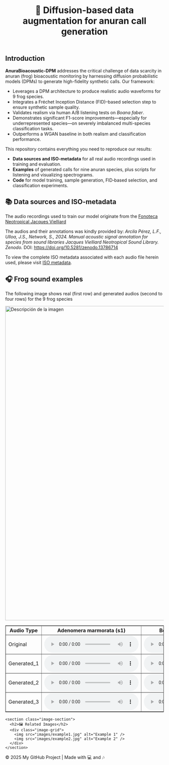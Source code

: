 <!DOCTYPE html>
<html lang="en">
<head>
  <meta charset="UTF-8" />
  <meta name="viewport" content="width=device-width, initial-scale=1.0"/>
  <link rel="stylesheet" href="style.css" />
</head>
<body>
  <header>
    <h1>&#x1F438; Diffusion-based data augmentation for anuran call generation</h1>
  </header>
  
  
  <section id="introduction" class="section">
    <h2>Introduction</h2>
    <p>
      <strong>AnuraBioacoustic-DPM</strong> addresses the critical challenge of data scarcity in anuran (frog) bioacoustic monitoring by harnessing diffusion probabilistic models (DPMs) to generate high-fidelity synthetic calls. Our framework:
    </p>
    <ul>
      <li>Leverages a DPM architecture to produce realistic audio waveforms for 9 frog species.</li>
      <li>Integrates a Fréchet Inception Distance (FID)–based selection step to ensure synthetic sample quality.</li>
      <li>Validates realism via human A/B listening tests on <em>Boana faber</em>.</li>
      <li>Demonstrates significant F1-score improvements—especially for underrepresented species—on severely imbalanced multi-species classification tasks.</li>
      <li>Outperforms a WGAN baseline in both realism and classification performance.</li>
    </ul>
    <p>This repository contains everything you need to reproduce our results:</p>
    <ul>
      <li><strong>Data sources and ISO-metadata</strong> for all real audio recordings used in training and evaluation.</li>
      <li><strong>Examples</strong> of generated calls for nine anuran species, plus scripts for listening and visualizing spectrograms.</li>
	  <li><strong>Code</strong> for model training, sample generation, FID‐based selection, and classification experiments.</li>
  </section>
  
  <section id="data-sources" class="section">
  <h2>📚 Data sources and ISO-metadata</h2>
  <p>
    The audio recordings used to train our model originate from the  <a href="https://www2.ib.unicamp.br/fnjv/" target="_blank" rel="noopener">
      Fonoteca Neotropical Jacques Vielliard </a>
   </p>
<p>
    The audios and their annotations was kindly provided by:
    <em>Arcila Pérez, L.F., Ulloa, J.S., Network, S., 2024. Manual acoustic signal annotation for species from sound libraries Jacques Vielliard Neotropical Sound Library. Zenodo.</em>  
    DOI:  
    <a href="https://doi.org/10.5281/zenodo.13786714" target="_blank" rel="noopener">
      https://doi.org/10.5281/zenodo.13786714
    </a>
  </p>
  <p>
    To view the complete ISO metadata associated with each audio file herein used, please visit  
    <a href="fnjv_unique_codes.html">ISO metadata</a>.
  </p>
</section>

  <main>
    <section class="description-section">
      <h2>🎧 Frog sound examples</h2>
      <p>The following image shows real (first row) and generated audios (second to four rows) for the 9 frog species</p>
	<img src="imgs/sample.png" alt="Descripción de la imagen" width="1000">

<table class="audio-table" border="1" cellpadding="10">
  <thead>
    <tr>
      <th>Audio Type</th>
      <th>Adenomera marmorata (s1)</th>
      <th>Boana albomarginata (s2)</th>
      <th>Boana faber (s3)</th>
	  <th>Boana leptolineata (s4)</th>
	  <th>Boana raniceps (s5)</th>
	  <th>Dendropsophus cruzi (s6)</th>
	  <th>Dendropsophus elegans (s7)</th>
	  <th>Physalaemus cuvieri (s8)</th>
	  <th>Scinax fuscomarginatus (s9)</th>
    </tr>
  </thead>
  <tbody>
    <tr>
      <td>Original</td>
      <td>
        <audio controls>
          <source src="audio_samples/s1/95_0_FNJV_0050754_Adenomera_marmorata_Guapimirim_RJ_Pedro P. G. Taucce.wav" type="audio/wav" />
        </audio>
      </td>
      <td>
        <audio controls>
          <source src="audio_samples/s2/803_0_FNJV_0043889_Boana_albomarginata_Picinguaba_SP_Guilherme Augusto-Alves.wav" type="audio/mp3" />
        </audio>
      </td>
      <td>
        <audio controls>
          <source src="audio_samples/s3/2617_0_FNJV_0032289_Boana_faber_Boraceia_SP_Lucas Rodriguez Forti.wav" type="audio/mp3" />
        </audio>
      </td>
	  <td>
        <audio controls>
          <source src="audio_samples/s4/3495_0_FNJV_0030737_Boana_leptolineata_Lages_SC_Adao Jose Cardoso.wav" type="audio/mp3" />
        </audio>
      </td>
	  <td>
        <audio controls>
          <source src="audio_samples/s5/1896_0_FNJV_0034120_Boana_raniceps_Aiuaba_CE_Diego Jose Santana.wav" type="audio/mp3" />
        </audio>
      </td>
	  <td>
        <audio controls>
          <source src="audio_samples/s6/4067_0_1583-D.cruzi.wav" type="audio/mp3" />
        </audio>
      </td>
	  <td>
        <audio controls>
          <source src="audio_samples/s7/2811_0_FNJV_0031672_Dendropsophus_elegans_Morretes_PR_Adao J. Cardoso.wav" type="audio/mp3" />
        </audio>
      </td>
	  <td>
        <audio controls>
          <source src="audio_samples/s8/3125_0_FNJV_0031198_Physalaemus_cuvieri_Taquara_RS_Adao J. Cardoso.wav" type="audio/mp3" />
        </audio>
      </td>
	  <td>
        <audio controls>
          <source src="audio_samples/s9/2930_0_FNJV_0031363_Scinax_fuscomarginatus_Paulinia_SP_Ivan Sazima.wav" type="audio/mp3" />
        </audio>
      </td>
    </tr>
    <tr>
      <td>Generated_1</td>
      <td><audio controls><source src="audio_samples/s1/diffgen_audio_36.wav" type="audio/mp3" /></audio></td>
      <td><audio controls><source src="audio_samples/s2/diffgen_audio_33.wav" type="audio/mp3" /></audio></td>
      <td><audio controls><source src="audio_samples/s3/diffgen_audio_72.wav" type="audio/mp3" /></audio></td>
	  <td><audio controls><source src="audio_samples/s4/diffgen_audio_64.wav" type="audio/mp3" /></audio></td>
	  <td><audio controls><source src="audio_samples/s5/diffgen_audio_84.wav" type="audio/mp3" /></audio></td>
	  <td><audio controls><source src="audio_samples/s6/diffgen_audio_50.wav" type="audio/mp3" /></audio></td>
	  <td><audio controls><source src="audio_samples/s7/diffgen_audio_106.wav" type="audio/mp3" /></audio></td>
	  <td><audio controls><source src="audio_samples/s8/diffgen_audio_82.wav" type="audio/mp3" /></audio></td>
	  <td><audio controls><source src="audio_samples/s9/diffgen_audio_176.wav" type="audio/mp3" /></audio></td>	  
    </tr>
    <tr>
      <td>Generated_2</td>
      <td><audio controls><source src="audio_samples/s1/diffgen_audio_116.wav" type="audio/mp3" /></audio></td>
      <td><audio controls><source src="audio_samples/s2/diffgen_audio_166.wav" type="audio/mp3" /></audio></td>
      <td><audio controls><source src="audio_samples/s3/diffgen_audio_178.wav" type="audio/mp3" /></audio></td>
	  <td><audio controls><source src="audio_samples/s4/diffgen_audio_117.wav" type="audio/mp3" /></audio></td>
	  <td><audio controls><source src="audio_samples/s5/diffgen_audio_54.wav" type="audio/mp3" /></audio></td>
	  <td><audio controls><source src="audio_samples/s6/diffgen_audio_30.wav" type="audio/mp3" /></audio></td>
	  <td><audio controls><source src="audio_samples/s7/diffgen_audio_158.wav" type="audio/mp3" /></audio></td>
	  <td><audio controls><source src="audio_samples/s8/diffgen_audio_154.wav" type="audio/mp3" /></audio></td>
	  <td><audio controls><source src="audio_samples/s9/diffgen_audio_145.wav" type="audio/mp3" /></audio></td>
    </tr>
    <tr>
      <td>Generated_3</td>
      <td><audio controls><source src="audio_samples/s1/diffgen_audio_38.wav" type="audio/mp3" /></audio></td>
      <td><audio controls><source src="audio_samples/s2/diffgen_audio_15.wav" type="audio/mp3" /></audio></td>
      <td><audio controls><source src="audio_samples/s3/diffgen_audio_26.wav" type="audio/mp3" /></audio></td>
	  <td><audio controls><source src="audio_samples/s4/diffgen_audio_75.wav" type="audio/mp3" /></audio></td>
	  <td><audio controls><source src="audio_samples/s5/diffgen_audio_31.wav" type="audio/mp3" /></audio></td>
	  <td><audio controls><source src="audio_samples/s6/diffgen_audio_107.wav" type="audio/mp3" /></audio></td>
	  <td><audio controls><source src="audio_samples/s7/diffgen_audio_146.wav" type="audio/mp3" /></audio></td>
	  <td><audio controls><source src="audio_samples/s8/diffgen_audio_46.wav" type="audio/mp3" /></audio></td>
	  <td><audio controls><source src="audio_samples/s9/diffgen_audio_110.wav" type="audio/mp3" /></audio></td>
    </tr>
  </tbody>
</table>


    <section class="image-section">
      <h2>🖼️ Related Images</h2>
      <div class="image-grid">
        <img src="images/example1.jpg" alt="Example 1" />
        <img src="images/example2.jpg" alt="Example 2" />
      </div>
    </section>
  </main>

  <footer>
    <p>© 2025 My GitHub Project | Made with 💻 and 🎶</p>
  </footer>
</body>
</html>

